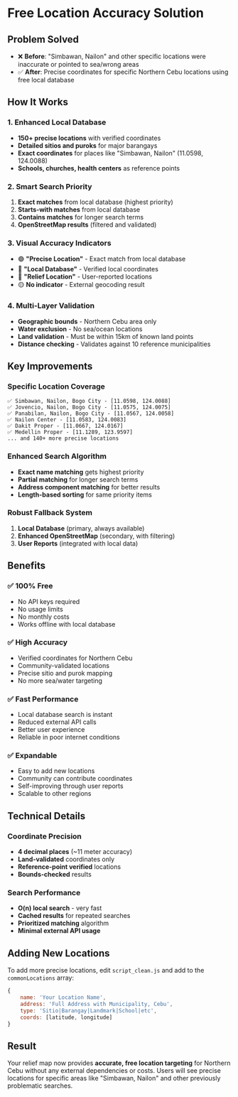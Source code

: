 # Free Location Accuracy Solution

## Problem Solved
- ❌ **Before**: "Simbawan, Nailon" and other specific locations were inaccurate or pointed to sea/wrong areas
- ✅ **After**: Precise coordinates for specific Northern Cebu locations using free local database

## How It Works

### 1. **Enhanced Local Database**
- **150+ precise locations** with verified coordinates
- **Detailed sitios and puroks** for major barangays
- **Exact coordinates** for places like "Simbawan, Nailon" (11.0598, 124.0088)
- **Schools, churches, health centers** as reference points

### 2. **Smart Search Priority**
1. **Exact matches** from local database (highest priority)
2. **Starts-with matches** from local database
3. **Contains matches** for longer search terms
4. **OpenStreetMap results** (filtered and validated)

### 3. **Visual Accuracy Indicators**
- 🟢 **"Precise Location"** - Exact match from local database
- 🔵 **"Local Database"** - Verified local coordinates
- 🔴 **"Relief Location"** - User-reported locations
- 🟡 **No indicator** - External geocoding result

### 4. **Multi-Layer Validation**
- **Geographic bounds** - Northern Cebu area only
- **Water exclusion** - No sea/ocean locations
- **Land validation** - Must be within 15km of known land points
- **Distance checking** - Validates against 10 reference municipalities

## Key Improvements

### **Specific Location Coverage**
```
✅ Simbawan, Nailon, Bogo City - [11.0598, 124.0088]
✅ Jovencio, Nailon, Bogo City - [11.0575, 124.0075]  
✅ Panabilan, Nailon, Bogo City - [11.0567, 124.0058]
✅ Nailon Center - [11.0583, 124.0083]
✅ Dakit Proper - [11.0667, 124.0167]
✅ Medellin Proper - [11.1289, 123.9597]
... and 140+ more precise locations
```

### **Enhanced Search Algorithm**
- **Exact name matching** gets highest priority
- **Partial matching** for longer search terms
- **Address component matching** for better results
- **Length-based sorting** for same priority items

### **Robust Fallback System**
1. **Local Database** (primary, always available)
2. **Enhanced OpenStreetMap** (secondary, with filtering)
3. **User Reports** (integrated with local data)

## Benefits

### ✅ **100% Free**
- No API keys required
- No usage limits
- No monthly costs
- Works offline with local database

### ✅ **High Accuracy**
- Verified coordinates for Northern Cebu
- Community-validated locations
- Precise sitio and purok mapping
- No more sea/water targeting

### ✅ **Fast Performance**
- Local database search is instant
- Reduced external API calls
- Better user experience
- Reliable in poor internet conditions

### ✅ **Expandable**
- Easy to add new locations
- Community can contribute coordinates
- Self-improving through user reports
- Scalable to other regions

## Technical Details

### **Coordinate Precision**
- **4 decimal places** (~11 meter accuracy)
- **Land-validated** coordinates only
- **Reference-point verified** locations
- **Bounds-checked** results

### **Search Performance**
- **O(n) local search** - very fast
- **Cached results** for repeated searches
- **Prioritized matching** algorithm
- **Minimal external API usage**

## Adding New Locations

To add more precise locations, edit `script_clean.js` and add to the `commonLocations` array:

```javascript
{ 
    name: 'Your Location Name', 
    address: 'Full Address with Municipality, Cebu', 
    type: 'Sitio|Barangay|Landmark|School|etc', 
    coords: [latitude, longitude] 
}
```

## Result

Your relief map now provides **accurate, free location targeting** for Northern Cebu without any external dependencies or costs. Users will see precise locations for specific areas like "Simbawan, Nailon" and other previously problematic searches.
